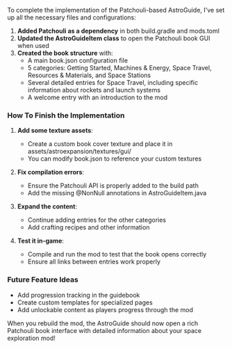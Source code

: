 To complete the implementation of the Patchouli-based AstroGuide, I've set up all the necessary files and configurations:

1. **Added Patchouli as a dependency** in both build.gradle and mods.toml
2. **Updated the AstroGuideItem class** to open the Patchouli book GUI when used
3. **Created the book structure** with:
   - A main book.json configuration file
   - 5 categories: Getting Started, Machines & Energy, Space Travel, Resources & Materials, and Space Stations
   - Several detailed entries for Space Travel, including specific information about rockets and launch systems
   - A welcome entry with an introduction to the mod

### How To Finish the Implementation

1. **Add some texture assets**: 
   - Create a custom book cover texture and place it in assets/astroexpansion/textures/gui/
   - You can modify book.json to reference your custom textures

2. **Fix compilation errors**:
   - Ensure the Patchouli API is properly added to the build path
   - Add the missing @NonNull annotations in AstroGuideItem.java

3. **Expand the content**:
   - Continue adding entries for the other categories
   - Add crafting recipes and other information

4. **Test it in-game**:
   - Compile and run the mod to test that the book opens correctly
   - Ensure all links between entries work properly

### Future Feature Ideas
- Add progression tracking in the guidebook
- Create custom templates for specialized pages
- Add unlockable content as players progress through the mod

When you rebuild the mod, the AstroGuide should now open a rich Patchouli book interface with detailed information about your space exploration mod!

